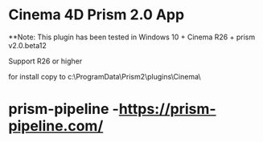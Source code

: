 # Cinema 4D Prism 2.0 App

**Note: This plugin has been tested in Windows 10 + Cinema R26 + prism v2.0.beta12

Support R26 or higher

for install copy to c:\ProgramData\Prism2\plugins\Cinema\
# prism-pipeline -https://prism-pipeline.com/
